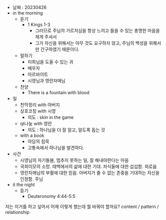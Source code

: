 - 날짜 : 20230426
- in the morning
	- 듣기
		- 1 Kings 1-3
			- 그러므로 주님의 가르치심을 항상 느끼고 들을 수 있는 총명한 마음을 제게 주셔서
			- 그가 자신을 위해서는 아무 것도 요구하지 않고, 주님의 백성을 위해서만 간구하였기 때문이다.			
	- 말하기
		- 미희님을 도울 수 있는 귀
		- 배우자
		- 아르바이트
		- 시영님과 영란자매님
	- 찬양
		- There is a fountain with blood
- 일
	- 천막정리 with 아버지
	- 상호코칭 with 시영
		- 의도 : skin in the game
	- qt나눔 with 영란
		- 의도 :  하나님을 더 잘 알고, 알도록 돕는 것
	- with a book
		- 아담의 침묵
		- 고통속에서 하나님을 발견하다.
- 사건
	- 시영님의 자기돌봄, 멈추지 못하는 일, 잘 해내야한다는 마음
	- 국희이모의 소망. 태백에서의 삶에 대한 기대. 자식들에 대한 섭섭함. 외로움
	- 영란자매님의 부활에 대한 믿음. 아버지가 줄 수 없는 존중을 기대하는 자신을 인정함. 주님
- it the night
	- 듣기
		- Deuteronomy 4:44-5:5






저는 이거를 하고 싶어서 어제 이렇게 했는데 뭘 바꿔야 할까요?
content / pattern / relationship